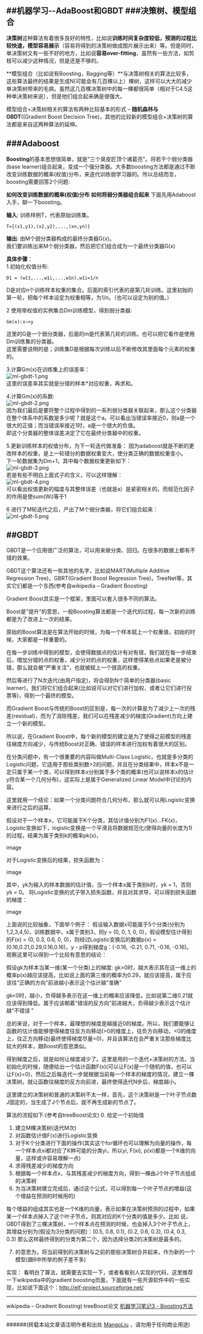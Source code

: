 ##机器学习--AdaBoost和GBDT
###决策树、模型组合
--------------------------------
**决策树**这种算法有着很多良好的特性，比如说**训练时间复杂度较低，预测的过程比较快速，模型容易展示**（容易将得到的决策树做成图片展示出来）等。但是同时，单决策树又有一些不好的地方，比如说**容易over-fitting**，虽然有一些方法，如剪枝可以减少这种情况，但是还是不够的。

**模型组合（比如说有Boosting，Bagging等）**与决策树相关的算法比较多，这些算法最终的结果是生成N(可能会有几百棵以上）棵树，这样可以大大的减少单决策树带来的毛病，虽然这几百棵决策树中的每一棵都很简单（相对于C4.5这种单决策树来说），但是他们组合起来确是很强大。

模型组合+决策树相关的算法有两种比较基本的形式 – **随机森林与GBDT**((Gradient Boost Decision Tree)，其他的比较新的模型组合+决策树的算法都是来自这两种算法的延伸。

###Adaboost
--------------------------
**Boosting**的基本思想很简单，就是"三个臭皮匠顶个诸葛亮"。将若干个弱分类器(base learner)组合起来，变成一个强分类器。大多数boosting方法都是通过不断改变训练数据的概率(权值)分布，来迭代训练弱学习器的。所以总结而言，boosting需要回答2个问题:

**如何改变训练数据的概率(权值)分布**
**如何将弱分类器组合起来**
下面先用Adaboost入手，聊一下boosting。

**输入**: 训练样例T，代表原始训练集。
```
T={(x1,y1),(x2,y2),...,(xn,yn)}
```
      
**输出**: 由M个弱分类器构成的最终分类器G(x)。<br>
我们要训练出来M个弱分类器，然后把它们组合成为一个最终分类器G(x)

**具体步骤**：<br>
1.初始化权值分布:<br>
```
D1 = (w11,...,w1i,...,w1n),w1i=1/n
```
D是对应n个训练样本权重的集合。后面的索引代表的是第几轮训练。这里初始的第一轮，把每个样本设定为权重相等，为1/n。（也可以设定为别的值。）

2 使用带权值的实例集合Dm训练模型，得到弱分类器:<br>
```
Gm(x):x−>y
```
这里的G是一个弱分类器，后面的m是代表第几轮的训练。也可以把它看作是使用Dm训练集的分类器。<br>
这里需要说明的是；训练集D是根据每次训练以后不断修改其里面每个元素的权重的。

3.计算Gm(x)在训练集上的误差率：<br>
![ml-gbdt-1.png](/images/jiqixuexi/ml-gbdt-1.png)<br>
这里的误差率其实就是分错的样本*对应权重，再求和。<br>

4.计算Gm(x)的系数:<br>
![ml-gbdt-2.png](/images/jiqixuexi/ml-gbdt-2.png)<br>
因为我们最后是要将整个过程中得到的一系列弱分类器关联起来，那么这个分类器在整个体系中的系数是多少呢？就是这个a。可以看出当错误率接近0，则a是一个很大的正值；而当错误率接近1时，a是一个很大的负值。<br>
即这个分类器的整体误差决定了它在最终分类器中的权重。

5.更新训练样本的权值分布，为下一轮迭代做准备：
因为adaboost就是不断的更改样本的权重，是上一轮错分的数据权重变大，使分类正确的数据权重变小。<br>
下一轮数据集为Dm+1，其中每个数据权重更新如下：<br>
![ml-gbdt-3.png](/images/jiqixuexi/ml-gbdt-3.png)<br>
若是有些不明白上面式子的含义，可以这样理解：<br>
![ml-gbdt-4.png](/images/jiqixuexi/ml-gbdt-4.png)<br>
可以看出权值更新的幅度与其整体误差（也就是a）是紧密相关的。而规范化因子的作用是使sum(Wi)等于1<br>

6 进行了M轮迭代之后，产出了M个弱分类器，将它们组合起来：<br>
![ml-gbdt-5.png](/images/jiqixuexi/ml-gbdt-4.png)<br>

##GBDT
--------------------------
GBDT是一个应用很广泛的算法，可以用来做分类、回归。在很多的数据上都有不错的效果。
   
GBDT这个算法还有一些其他的名字，比如说MART(Multiple Additive Regression Tree)，GBRT(Gradient Boost Regression Tree)，TreeNet等，其实它们都是一个东西(参考自wikipedia – Gradient Boosting)

Gradient Boost其实是一个框架，里面可以套入很多不同的算法。

Boost是"提升"的意思，一般Boosting算法都是一个迭代的过程，每一次新的训练都是为了改进上一次的结果。

原始的Boost算法是在算法开始的时候，为每一个样本赋上一个权重值，初始的时候，大家都是一样重要的。

在每一步训练中得到的模型，会使得数据点的估计有对有错，我们就在每一步结束后，增加分错的点的权重，减少分对的点的权重，这样使得某些点如果老是被分错，那么就会被“严重关注”，也就被赋上一个很高的权重。

然后等进行了N次迭代(由用户指定)，将会得到N个简单的分类器(basic learner)，我们将它们组合起来(比如说可以对它们进行加权、或者让它们进行投票等)，得到一个最终的模型。

而Gradient Boost与传统的Boost的区别是，每一次的计算是为了减少上一次的残差(residual)，而为了消除残差，我们可以在残差减少的梯度(Gradient)方向上建立一个新的模型。

所以说，在Gradient Boost中，每个新的模型的建立是为了使得之前模型的残差往梯度方向减少，与传统Boost对正确、错误的样本进行加权有着很大的区别。

在分类问题中，有一个很重要的内容叫做Multi-Class Logistic，也就是多分类的Logistic问题，它适用于那些类别数>2的问题，并且在分类结果中，样本x不是一定只属于某一个类，可以得到样本x分别属于多个类的概率(也可以说样本x的估计y符合某一个几何分布)，这实际上是属于Generalized Linear Model中讨论的内容。

这里就用一个结论：如果一个分类问题符合几何分布，那么就可以用Logistic变换来进行之后的运算。

假设对于一个样本x，它可能属于K个分类，其估计值分别为F1(x)…FK(x)，Logistic变换如下，logistic变换是一个平滑且将数据规范化(使得向量的长度为1)的过程，结果为属于类别k的概率pk(x)，

 image

   对于Logistic变换后的结果，损失函数为：

 image   

  其中，yk为输入的样本数据的估计值，当一个样本x属于类别k时，yk = 1，否则yk = 0。
将Logistic变换的式子带入损失函数，并且对其求导，可以得到损失函数的梯度：

 image   

上面说的比较抽象，下面举个例子：
假设输入数据x可能属于5个分类(分别为1,2,3,4,5)，训练数据中，x属于类别3，则y = (0, 0, 1, 0, 0)，假设模型估计得到的F(x) = (0, 0.3, 0.6, 0, 0)，则经过Logistic变换后的数据p(x) = (0.16,0.21,0.29,0.16,0.16)，y - p得到梯度g：(-0.16, -0.21, 0.71, -0.16, -0.16)。
观察这里可以得到一个比较有意思的结论：

假设gk为样本当某一维(某一个分类)上的梯度:
gk>0时，越大表示其在这一维上的概率p(x)越应该提高，比如说上面的第三维的概率为0.29，就应该提高，属于应该往“正确的方向”前进越小表示这个估计越“准确”
    
gk<0时，越小，负得越多表示在这一维上的概率应该降低，比如说第二维0.21就应该得到降低。属于应该朝着“错误的反方向”前进越大，负得越少表示这个估计越“不错误 ”
    
总的来说，对于一个样本，最理想的梯度是越接近0的梯度。所以，我们要能够让函数的估计值能够使得梯度往反方向移动(>0的维度上，往负方向移动，<0的维度上，往正方向移动)最终使得梯度尽量=0)，并且该算法在会严重关注那些梯度比较大的样本，跟Boost的意思类似。
    
得到梯度之后，就是如何让梯度减少了。这里是用的一个迭代+决策树的方法，当初始化的时候，随便给出一个估计函数F(x)(可以让F(x)是一个随机的值，也可以让F(x)=0)，然后之后每迭代一步就根据当前每一个样本的梯度的情况，建立一棵决策树。就让函数往梯度的反方向前进，最终使得迭代N步后，梯度越小。

这里建立的决策树和普通的决策树不太一样，首先，这个决策树是一个叶子节点数J固定的，当生成了J个节点后，就不再生成新的节点了。

算法的流程如下:(参考自treeBoost论文)
0. 给定一个初始值
1. 建立M棵决策树(迭代M次)
2. 对函数估计值F(x)进行Logistic变换
3. 对于K个分类进行下面的操作(其实这个for循环也可以理解为向量的操作，每一个样本点xi都对应了K种可能的分类yi，所以yi, F(xi), p(xi)都是一个K维的向量，这样或许容易理解一点)
4. 求得残差减少的梯度方向
5. 根据每一个样本点x，与其残差减少的梯度方向，得到一棵由J个叶子节点组成的决策树
6. 为当决策树建立完成后，通过这个公式，可以得到每一个叶子节点的增益(这个增益在预测的时候用的)

每个增益的组成其实也是一个K维的向量，表示如果在决策树预测的过程中，如果某一个样本点掉入了这个叶子节点，则其对应的K个分类的值是多少。比如 说，GBDT得到了三棵决策树，一个样本点在预测的时候，也会掉入3个叶子节点上，其增益分别为(假设为3分类的问题)：(0.5, 0.8, 0.1),  (0.2, 0.6, 0.3),  (0.4, 0.3, 0.3)
那么这样最终得到的分类为第二个，因为选择分类2的决策树是最多的。
     
7. 的意思为，将当前得到的决策树与之前的那些决策树合并起来，作为新的一个模型(跟6中所举的例子差不多)
     
实现：
     看明白了算法，就需要去实现一下，或者看看别人实现的代码，这里推荐一下wikipedia中的gradient boosting页面，下面就有一些开源软件中的一些实现，比如说下面这个：http://elf-project.sourceforge.net/ 

-----
wikipedia – Gradient Boosting)
treeBoost论文
[机器学习笔记3 - Boosting方法](http://blog.crackcell.com/posts/2013/04/30/machine_learning_note_3_boosting.html)

--------------------------------
######(转载本站文章请注明作者和出处 <a href="https://github.com/MangoLiu">MangoLiu</a> ，请勿用于任何商业用途)